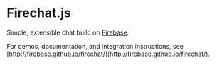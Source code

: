 Firechat.js
===========

Simple, extensible chat build on [Firebase](https://firebase.com).

For demos, documentation, and integration instructions, see [http://firebase.github.io/firechat/](http://firebase.github.io/firechat/).